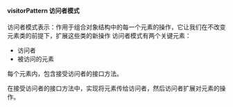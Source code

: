 ####  visitorPattern 访问者模式

访问者模式表示：作用于组合对象结构中的每一个元素的操作，它让我们在不改变元素类的前提下，扩展这些类的新操作
访问者模式有两个关键元素：
- 访问者
- 被访问的元素


每个元素内，包含接受访问者的接口方法。

在接受访问者的接口方法中，实现将元素传给访问者，然后访问者扩展对元素的操作。

